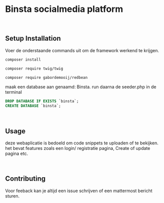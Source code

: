 # Binsta socialmedia platform

<br>

## Setup Installation

Voer de onderstaande commands uit om de framework werkend te krijgen.
```bash
composer install
```
```bash
composer require twig/twig
```
```bash
composer require gabordemooij/redbean
```

maak een database aan genaamd: Binsta. run daarna de seeder.php in de terminal
```sql
DROP DATABASE IF EXISTS `binsta`;
CREATE DATABASE `binsta`;
```

<br>

## Usage

deze webaplicatie is bedoeld om code snippets te uploaden of te bekijken.
het bevat features zoals een login/ registratie pagina, Create of update pagina etc.

<br>

## Contributing

Voor feeback kan je altijd een issue schrijven of een mattermost bericht sturen.
